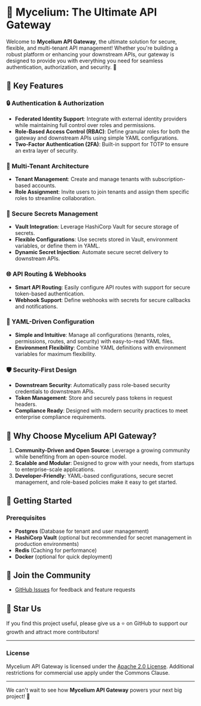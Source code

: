 # 🚀 Mycelium: The Ultimate API Gateway

Welcome to **Mycelium API Gateway**, the ultimate solution for secure, flexible,
and multi-tenant API management! Whether you're building a robust platform or
enhancing your downstream APIs, our gateway is designed to provide you with
everything you need for seamless authentication, authorization, and security. 🎉

## 🌟 Key Features

### 🔒 Authentication & Authorization

- **Federated Identity Support**: Integrate with external identity providers
  while maintaining full control over roles and permissions.
- **Role-Based Access Control (RBAC)**: Define granular roles for both the
  gateway and downstream APIs using simple YAML configurations.
- **Two-Factor Authentication (2FA)**: Built-in support for TOTP to ensure an
  extra layer of security.

### 🏢 Multi-Tenant Architecture

- **Tenant Management**: Create and manage tenants with subscription-based
  accounts.
- **Role Assignment**: Invite users to join tenants and assign them specific
  roles to streamline collaboration.

### 🔑 Secure Secrets Management

- **Vault Integration**: Leverage HashiCorp Vault for secure storage of secrets.
- **Flexible Configurations**: Use secrets stored in Vault, environment
  variables, or define them in YAML.
- **Dynamic Secret Injection**: Automate secure secret delivery to downstream
  APIs.

### 🌐 API Routing & Webhooks

- **Smart API Routing**: Easily configure API routes with support for secure
  token-based authentication.
- **Webhook Support**: Define webhooks with secrets for secure callbacks and
  notifications.

### 📄 YAML-Driven Configuration

- **Simple and Intuitive**: Manage all configurations (tenants, roles,
  permissions, routes, and security) with easy-to-read YAML files.
- **Environment Flexibility**: Combine YAML definitions with environment
  variables for maximum flexibility.

### 🛡️ Security-First Design

- **Downstream Security**: Automatically pass role-based security credentials to
  downstream APIs.
- **Token Management**: Store and securely pass tokens in request headers.
- **Compliance Ready**: Designed with modern security practices to meet
  enterprise compliance requirements.

## 🎯 Why Choose Mycelium API Gateway?

1. **Community-Driven and Open Source**: Leverage a growing community while
   benefiting from an open-source model.
2. **Scalable and Modular**: Designed to grow with your needs, from startups to
   enterprise-scale applications.
3. **Developer-Friendly**: YAML-based configurations, secure secret management,
   and role-based policies make it easy to get started.

## 🚀 Getting Started

### Prerequisites

- **Postgres** (Database for tenant and user management)
- **HashiCorp Vault** (optional but recommended for secret management in
  production environments)
- **Redis** (Caching for performance)
- **Docker** (optional for quick deployment)

## 💬 Join the Community

- [GitHub Issues](https://github.com/LepistaBioinformatics/mycelium/issues) for
  feedback and feature requests

## 🌟 Star Us

If you find this project useful, please give us a ⭐ on GitHub to support our
growth and attract more contributors!

---

### License

Mycelium API Gateway is licensed under the [Apache 2.0 License](https://github.com/LepistaBioinformatics/mycelium/blob/65554e2ef6ee40224c89b4b55f58521cb07e46b6/LICENSE).
Additional restrictions for commercial use apply under the Commons Clause.

---

We can't wait to see how **Mycelium API Gateway** powers your next big project!
🚀
